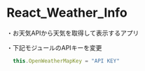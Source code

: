 # React_Weather_Info
・お天気APIから天気を取得して表示するアプリ

・下記モジュールのAPIキーを変更

```sh:/src/index.js
  this.OpenWeatherMapKey = "API KEY"
```

